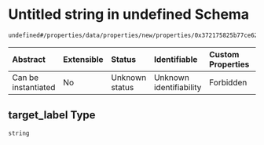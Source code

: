 # Untitled string in undefined Schema

```txt
undefined#/properties/data/properties/new/properties/0x372175825b77ce6275053237e39aaf34da4950cddbf25bfe865c894b7c7e3c22/properties/target_label
```



| Abstract            | Extensible | Status         | Identifiable            | Custom Properties | Additional Properties | Access Restrictions | Defined In                                                                            |
| :------------------ | :--------- | :------------- | :---------------------- | :---------------- | :-------------------- | :------------------ | :------------------------------------------------------------------------------------ |
| Can be instantiated | No         | Unknown status | Unknown identifiability | Forbidden         | Allowed               | none                | [pool\_summary.schema.json\*](../out/pool_summary.schema.json "open original schema") |

## target\_label Type

`string`
